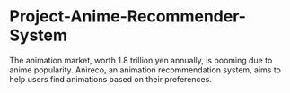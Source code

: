 # Project-Anime-Recommender-System
The animation market, worth 1.8 trillion yen annually, is booming due to anime popularity. Anireco, an animation recommendation system, aims to help users find animations based on their preferences.
